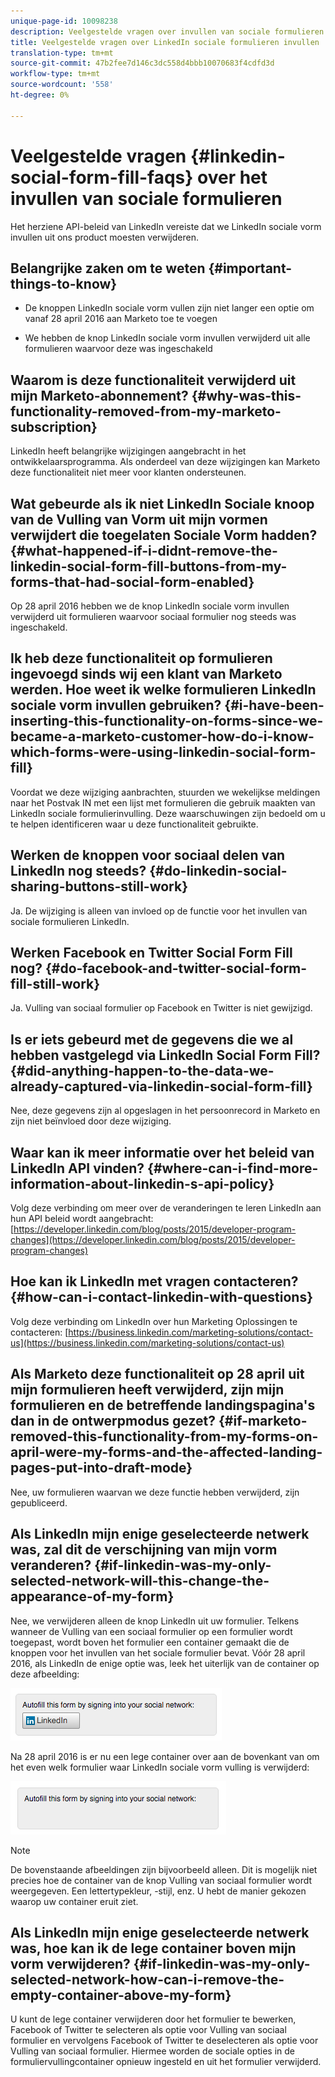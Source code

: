 ```yaml
---
unique-page-id: 10098238
description: Veelgestelde vragen over invullen van sociale formulieren - Marketo Docs - Productdocumentatie
title: Veelgestelde vragen over LinkedIn sociale formulieren invullen
translation-type: tm+mt
source-git-commit: 47b2fee7d146c3dc558d4bbb10070683f4cdfd3d
workflow-type: tm+mt
source-wordcount: '558'
ht-degree: 0%

---
```



# Veelgestelde vragen {#linkedin-social-form-fill-faqs} over het invullen van sociale formulieren

Het herziene API-beleid van LinkedIn vereiste dat we LinkedIn sociale vorm invullen uit ons product moesten verwijderen.

## Belangrijke zaken om te weten {#important-things-to-know}

* De knoppen LinkedIn sociale vorm vullen zijn niet langer een optie om vanaf 28 april 2016 aan Marketo toe te voegen

* We hebben de knop LinkedIn sociale vorm invullen verwijderd uit alle formulieren waarvoor deze was ingeschakeld

## Waarom is deze functionaliteit verwijderd uit mijn Marketo-abonnement? {#why-was-this-functionality-removed-from-my-marketo-subscription}

LinkedIn heeft belangrijke wijzigingen aangebracht in het ontwikkelaarsprogramma. Als onderdeel van deze wijzigingen kan Marketo deze functionaliteit niet meer voor klanten ondersteunen.

## Wat gebeurde als ik niet LinkedIn Sociale knoop van de Vulling van Vorm uit mijn vormen verwijdert die toegelaten Sociale Vorm hadden? {#what-happened-if-i-didnt-remove-the-linkedin-social-form-fill-buttons-from-my-forms-that-had-social-form-enabled}

Op 28 april 2016 hebben we de knop LinkedIn sociale vorm invullen verwijderd uit formulieren waarvoor sociaal formulier nog steeds was ingeschakeld.

## Ik heb deze functionaliteit op formulieren ingevoegd sinds wij een klant van Marketo werden. Hoe weet ik welke formulieren LinkedIn sociale vorm invullen gebruiken? {#i-have-been-inserting-this-functionality-on-forms-since-we-became-a-marketo-customer-how-do-i-know-which-forms-were-using-linkedin-social-form-fill}

Voordat we deze wijziging aanbrachten, stuurden we wekelijkse meldingen naar het Postvak IN met een lijst met formulieren die gebruik maakten van LinkedIn sociale formulierinvulling. Deze waarschuwingen zijn bedoeld om u te helpen identificeren waar u deze functionaliteit gebruikte.

## Werken de knoppen voor sociaal delen van LinkedIn nog steeds? {#do-linkedin-social-sharing-buttons-still-work}

Ja. De wijziging is alleen van invloed op de functie voor het invullen van sociale formulieren LinkedIn.

## Werken Facebook en Twitter Social Form Fill nog? {#do-facebook-and-twitter-social-form-fill-still-work}

Ja. Vulling van sociaal formulier op Facebook en Twitter is niet gewijzigd.

## Is er iets gebeurd met de gegevens die we al hebben vastgelegd via LinkedIn Social Form Fill? {#did-anything-happen-to-the-data-we-already-captured-via-linkedin-social-form-fill}

Nee, deze gegevens zijn al opgeslagen in het persoonrecord in Marketo en zijn niet beïnvloed door deze wijziging.

## Waar kan ik meer informatie over het beleid van LinkedIn API vinden? {#where-can-i-find-more-information-about-linkedin-s-api-policy}

Volg deze verbinding om meer over de veranderingen te leren LinkedIn aan hun API beleid wordt aangebracht: [https://developer.linkedin.com/blog/posts/2015/developer-program-changes](https://developer.linkedin.com/blog/posts/2015/developer-program-changes)

## Hoe kan ik LinkedIn met vragen contacteren? {#how-can-i-contact-linkedin-with-questions}

Volg deze verbinding om LinkedIn over hun Marketing Oplossingen te contacteren: [https://business.linkedin.com/marketing-solutions/contact-us](https://business.linkedin.com/marketing-solutions/contact-us)

## Als Marketo deze functionaliteit op 28 april uit mijn formulieren heeft verwijderd, zijn mijn formulieren en de betreffende landingspagina&#39;s dan in de ontwerpmodus gezet? {#if-marketo-removed-this-functionality-from-my-forms-on-april-were-my-forms-and-the-affected-landing-pages-put-into-draft-mode}

Nee, uw formulieren waarvan we deze functie hebben verwijderd, zijn gepubliceerd.

## Als LinkedIn mijn enige geselecteerde netwerk was, zal dit de verschijning van mijn vorm veranderen? {#if-linkedin-was-my-only-selected-network-will-this-change-the-appearance-of-my-form}

Nee, we verwijderen alleen de knop LinkedIn uit uw formulier. Telkens wanneer de Vulling van een sociaal formulier op een formulier wordt toegepast, wordt boven het formulier een container gemaakt die de knoppen voor het invullen van het sociale formulier bevat. Vóór 28 april 2016, als LinkedIn de enige optie was, leek het uiterlijk van de container op deze afbeelding:

![—](assets/one.png)

Na 28 april 2016 is er nu een lege container over aan de bovenkant van om het even welk formulier waar LinkedIn sociale vorm vulling is verwijderd:

![—](assets/two.png)

>[!NOTE]
>
>De bovenstaande afbeeldingen zijn bijvoorbeeld alleen. Dit is mogelijk niet precies hoe de container van de knop Vulling van sociaal formulier wordt weergegeven. Een lettertypekleur, -stijl, enz. U hebt de manier gekozen waarop uw container eruit ziet.

## Als LinkedIn mijn enige geselecteerde netwerk was, hoe kan ik de lege container boven mijn vorm verwijderen? {#if-linkedin-was-my-only-selected-network-how-can-i-remove-the-empty-container-above-my-form}

U kunt de lege container verwijderen door het formulier te bewerken, Facebook of Twitter te selecteren als optie voor Vulling van sociaal formulier en vervolgens Facebook of Twitter te deselecteren als optie voor Vulling van sociaal formulier. Hiermee worden de sociale opties in de formuliervullingcontainer opnieuw ingesteld en uit het formulier verwijderd.
